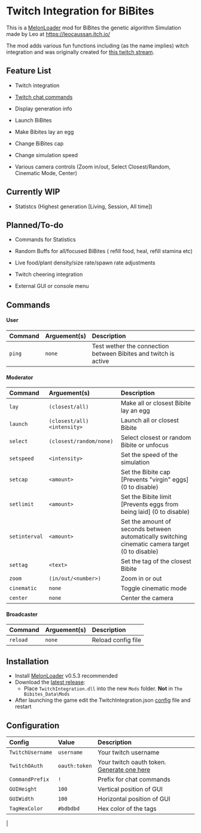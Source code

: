 # Twitch Integration for BiBites

This is a [MelonLoader](https://github.com/LavaGang/MelonLoader) mod for BiBites the genetic algorithm Simulation
made by Leo at https://leocaussan.itch.io/




The mod adds various fun functions including (as the name implies)
witch integration and was originally created for [this twitch stream](https://www.twitch.tv/artificiallifeandchill).

## Feature List

- Twitch integration

- [Twitch chat commands](#commands)

- Display generation info

- Launch BiBites

- Make Bibites lay an egg

- Change BiBites cap

- Change simulation speed

- Various camera controls (Zoom in/out, Select Closest/Random, Cinematic Mode, Center)

## Currently WIP
- Statistcs (Highest generation [Living, Session, All time])

## Planned/To-do
- Commands for Statistics

- Random Buffs for all/focused BiBites ( refill food, heal, refill stamina etc)

- Live food/plant density/size rate/spawn rate adjustments

- Twitch cheering integration

- External GUI or console menu
## Commands
#### User
| Command | Arguement(s) | Description                                                     |
|:--------|:-------------|:----------------------------------------------------------------|
| `ping`  | `none`       | Test wether the connection between Bibites and twitch is active |

#### Moderator
| Command       | Arguement(s)                | Description                                                                                      |
|:--------------|:----------------------------|:-------------------------------------------------------------------------------------------------|
| `lay`         | `(closest/all)`             | Make all or closest Bibite lay an egg                                                            |
| `launch`      | `(closest/all) <intensity>` | Launch all or closest Bibite                                                                     |
| `select`      | `(closest/random/none)`     | Select closest or random Bibite or unfocus                                                       |
| `setspeed`    | `<intensity>`               | Set the speed of the simulation                                                                  |
| `setcap`      | `<amount>`                  | Set the Bibite cap \[Prevents "virgin" eggs\] (0 to disable)                                     |
| `setlimit`    | `<amount>`                  | Set the Bibite limit \[Prevents eggs from being laid\] (0 to disable)                            |
| `setinterval` | `<amount>`                  | Set the amount of seconds between automatically switching cinematic camera target (0 to disable) |
| `settag`      | `<text>`                    | Set the tag of the closest Bibite                                                                |
| `zoom`        | `(in/out/<number>)`         | Zoom in or out                                                                                   |
| `cinematic`   | `none`                      | Toggle cinematic mode                                                                            |
| `center`      | `none`                      | Center the camera                                                                                |



#### Broadcaster
| Command  | Arguement(s) | Description        |
|:---------|:-------------|:-------------------|
| `reload` | `none`       | Reload config file |


## Installation

- Install [MelonLoader](https://github.com/LavaGang/MelonLoader/releases/) v0.5.3 recommended
- Download the [latest release](../../../releases/latest):
  - Place `TwitchIntegration.dll` into the new `Mods` folder. **Not** in `The Bibites_Data\Mods`
- After launching the game edit the TwitchIntegration.json [config](#Configuration) file and restart

## Configuration

| Config           | Value         | Description                                                               |
|:-----------------|:--------------|:--------------------------------------------------------------------------|
| `TwitchUsername` | `username`    | Your twitch username                                                      |
| `TwitchOAuth`    | `oauth:token` | Your twitch oauth token. [Generate one here](https://twitchapps.com/tmi/) |
| `CommandPrefix`  | `!`           | Prefix for chat commands                                                  |
| `GUIHeight`      | `100`         | Vertical position of GUI                                                  |
| `GUIWidth`       | `100`         | Horizontal position of GUI                                                |
| `TagHexColor`    | `#bdbdbd`     | Hex color of the tags                                                     |
|

